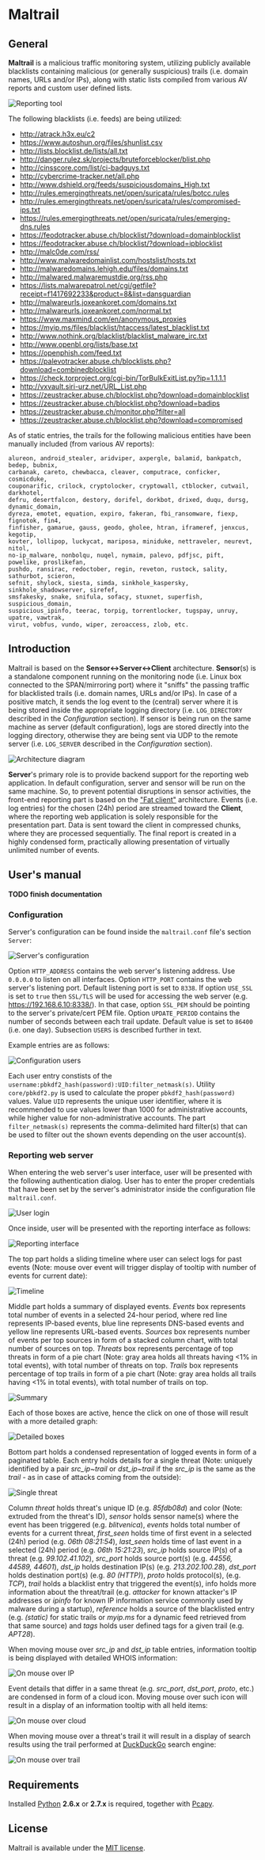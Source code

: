 # Maltrail

## General

**Maltrail** is a malicious traffic monitoring system, utilizing publicly available blacklists containing malicious (or generally suspicious) trails (i.e. domain names, URLs and/or IPs), along with static lists compiled from various AV reports and custom user defined lists.

![Reporting tool](http://i.imgur.com/GHQYQLe.png)

The following blacklists (i.e. feeds) are being utilized:

* http://atrack.h3x.eu/c2
* https://www.autoshun.org/files/shunlist.csv
* http://lists.blocklist.de/lists/all.txt
* http://danger.rulez.sk/projects/bruteforceblocker/blist.php
* http://cinsscore.com/list/ci-badguys.txt
* http://cybercrime-tracker.net/all.php
* http://www.dshield.org/feeds/suspiciousdomains_High.txt
* http://rules.emergingthreats.net/open/suricata/rules/botcc.rules
* http://rules.emergingthreats.net/open/suricata/rules/compromised-ips.txt
* https://rules.emergingthreats.net/open/suricata/rules/emerging-dns.rules
* https://feodotracker.abuse.ch/blocklist/?download=domainblocklist
* https://feodotracker.abuse.ch/blocklist/?download=ipblocklist
* http://malc0de.com/rss/
* http://www.malwaredomainlist.com/hostslist/hosts.txt
* http://malwaredomains.lehigh.edu/files/domains.txt
* http://malwared.malwaremustdie.org/rss.php
* https://lists.malwarepatrol.net/cgi/getfile?receipt=f1417692233&product=8&list=dansguardian
* http://malwareurls.joxeankoret.com/domains.txt
* http://malwareurls.joxeankoret.com/normal.txt
* https://www.maxmind.com/en/anonymous_proxies
* https://myip.ms/files/blacklist/htaccess/latest_blacklist.txt
* http://www.nothink.org/blacklist/blacklist_malware_irc.txt
* http://www.openbl.org/lists/base.txt
* https://openphish.com/feed.txt
* https://palevotracker.abuse.ch/blocklists.php?download=combinedblocklist
* https://check.torproject.org/cgi-bin/TorBulkExitList.py?ip=1.1.1.1
* http://vxvault.siri-urz.net/URL_List.php
* https://zeustracker.abuse.ch/blocklist.php?download=domainblocklist
* https://zeustracker.abuse.ch/blocklist.php?download=badips
* https://zeustracker.abuse.ch/monitor.php?filter=all
* https://zeustracker.abuse.ch/blocklist.php?download=compromised

As of static entries, the trails for the following malicious entities have been manually included (from various AV reports):

```
alureon, android_stealer, aridviper, axpergle, balamid, bankpatch, bedep, bubnix,
carbanak, careto, chewbacca, cleaver, computrace, conficker, cosmicduke,
couponarific, crilock, cryptolocker, cryptowall, ctblocker, cutwail, darkhotel,
defru, desertfalcon, destory, dorifel, dorkbot, drixed, duqu, dursg, dynamic_domain,
dyreza, emotet, equation, expiro, fakeran, fbi_ransomware, fiexp, fignotok, fin4,
finfisher, gamarue, gauss, geodo, gholee, htran, iframeref, jenxcus, kegotip,
kovter, lollipop, luckycat, mariposa, miniduke, nettraveler, neurevt, nitol,
no-ip_malware, nonbolqu, nuqel, nymaim, palevo, pdfjsc, pift, powelike, proslikefan,
pushdo, ransirac, redoctober, regin, reveton, rustock, sality, sathurbot, scieron,
sefnit, shylock, siesta, simda, sinkhole_kaspersky, sinkhole_shadowserver, sirefef,
smsfakesky, snake, snifula, sofacy, stuxnet, superfish, suspicious_domain,
suspicious_ipinfo, teerac, torpig, torrentlocker, tugspay, unruy, upatre, vawtrak,
virut, vobfus, vundo, wiper, zeroaccess, zlob, etc.
```

## Introduction

Maltrail is based on the **Sensor&lt;-&gt;Server&lt;-&gt;Client** architecture. **Sensor**(s) is a standalone component running on the monitoring node (i.e. Linux box connected to the SPAN/mirroring port) where it "sniffs" the passing traffic for blacklisted trails (i.e. domain names, URLs and/or IPs). In case of a positive match, it sends the log event to the (central) server where it is being stored inside the appropriate logging directory (i.e. `LOG_DIRECTORY` described in the *Configuration* section). If sensor is being run on the same machine as server (default configuration), logs are stored directly into the logging directory, otherwise they are being sent via UDP to the remote server (i.e. `LOG_SERVER` described in the *Configuration* section).

![Architecture diagram](http://i.imgur.com/peAztNj.png)

**Server**'s primary role is to provide backend support for the reporting web application. In default configuration, server and sensor will be run on the same machine. So, to prevent potential disruptions in sensor activities, the front-end reporting part is based on the ["Fat client"](https://en.wikipedia.org/wiki/Fat_client) architecture. Events (i.e. log entries) for the chosen (24h) period are streamed toward the **Client**, where the reporting web application is solely responsible for the presentation part. Data is sent toward the client in compressed chunks, where they are processed sequentially. The final report is created in a highly condensed form, practically allowing presentation of virtually unlimited number of events.

## User's manual

**TODO finish documentation**

### Configuration

Server's configuration can be found inside the `maltrail.conf` file's section `Server`:

![Server's configuration](http://i.imgur.com/o0loHDL.png)

Option `HTTP_ADDRESS` contains the web server's listening address. Use `0.0.0.0` to listen on all interfaces. Option `HTTP_PORT` contains the web server's listening port. Default listening port is set to `8338`. If option `USE_SSL` is set to `true` then `SSL/TLS` will be used for accessing the web server (e.g. https://192.168.6.10:8338/). In that case, option `SSL_PEM` should be pointing to the server's private/cert PEM file. Option `UPDATE_PERIOD` contains the number of seconds between each trail update. Default value is set to `86400` (i.e. one day). Subsection `USERS` is described further in text.

 Example entries are as follows:

![Configuration users](http://i.imgur.com/QN5UD12.png)

Each user entry constists of the `username:pbkdf2_hash(password):UID:filter_netmask(s)`. Utility `core/pbkdf2.py` is used to calculate the proper `pbkdf2_hash(password)` values. Value `UID` represents the unique user identifier, where it is recommended to use values lower than 1000 for administrative accounts, while higher value for non-administrative accounts. The part `filter_netmask(s)` represents the comma-delimited hard filter(s) that can be used to filter out the shown events depending on the user account(s).

### Reporting web server

When entering the web server's user interface, user will be presented with the following authentication dialog. User has to enter the proper credentials that have been set by the server's administrator inside the configuration file `maltrail.conf`.

![User login](http://i.imgur.com/kbaLIM9.png)

Once inside, user will be presented with the reporting interface as follows:

![Reporting interface](http://i.imgur.com/utZnwJF.png)

The top part holds a sliding timeline where user can select logs for past events (Note: mouse over event will trigger display of tooltip with number of events for current date):

![Timeline](http://i.imgur.com/IA1eGty.png)

Middle part holds a summary of displayed events. *Events* box represents total number of events in a selected 24-hour period, where red line represents IP-based events, blue line represents DNS-based events and yellow line represents URL-based events. *Sources* box represents number of events per top sources in form of a stacked column chart, with total number of sources on top. *Threats* box represents percentage of top threats in form of a pie chart (Note: gray area holds all threats having &lt;1% in total events), with total number of threats on top. *Trails* box represents percentage of top trails in form of a pie chart (Note: gray area holds all trails having &lt;1% in total events), with total number of trails on top.

![Summary](http://i.imgur.com/4aZBBTo.png)

Each of those boxes are active, hence the click on one of those will result with a more detailed graph:

![Detailed boxes](http://i.imgur.com/iGlOdaN.png)

Bottom part holds a condensed representation of logged events in form of a paginated table. Each entry holds details for a single threat (Note: uniquely identified by a pair *src_ip~trail* or *dst_ip~trail* if the *src_ip* is the same as the *trail* - as in case of attacks coming from the outside):

![Single threat](http://i.imgur.com/hyckzar.png)

Column *threat* holds threat's unique ID (e.g. *85fdb08d*) and color (Note: extruded from the threat's ID), *sensor* holds sensor name(s) where the event has been triggered (e.g. *blitvenica*), *events* holds total number of events for a current threat, *first_seen* holds time of first event in a selected (24h) period (e.g. *06th 08:21:54*), *last_seen* holds time of last event in a selected (24h) period (e.g. *06th 15:21:23*), *src_ip* holds source IP(s) of a threat (e.g. *99.102.41.102*), *src_port* holds source port(s) (e.g. *44556, 44589, 44601*), *dst_ip* holds destination IP(s) (e.g. *213.202.100.28*), *dst_port* holds destination port(s) (e.g. *80 (HTTP)*), *proto* holds protocol(s), (e.g. *TCP*), *trail* holds a blacklist entry that triggered the event(s), info holds more information about the threat/trail (e.g. *attacker* for known attacker's IP addresses or *ipinfo* for known IP information service commonly used by malware during a startup), *reference* holds a source of the blacklisted entry (e.g. *(static)* for static trails or *myip.ms* for a dynamic feed retrieved from that same source) and *tags* holds user defined tags for a given trail (e.g. *APT28*).

When moving mouse over *src_ip* and *dst_ip* table entries, information tooltip is being displayed with detailed WHOIS information:

![On mouse over IP](http://i.imgur.com/QVm3SXL.png)

Event details that differ in a same threat (e.g. *src_port*, *dst_port*, *proto*, etc.) are condensed in form of a cloud icon. Moving mouse over such icon will result in a display of an information tooltip with all held items:

![On mouse over cloud](http://i.imgur.com/nU4ZPHZ.png)

When moving mouse over a threat's trail it will result in a display of search results using the trail performed at [DuckDuckGo](https://duckduckgo.com/) search engine:

![On mouse over trail](http://i.imgur.com/rOnQbuh.png)

## Requirements

Installed [Python](http://www.python.org/download/) **2.6.x** or **2.7.x** is required, together with [Pcapy](http://corelabs.coresecurity.com/index.php?module=Wiki&action=view&type=tool&name=Pcapy).

## License

Maltrail is available under the [MIT license](LICENSE).
